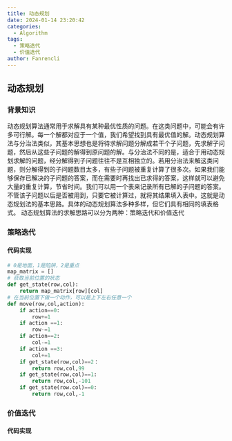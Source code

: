 ```yaml
---
title: 动态规划
date: 2024-01-14 23:20:42
categories:
  - Algorithm
tags:
  - 策略迭代
  - 价值迭代
author: Fanrencli
---
```

## 动态规划

### 背景知识
动态规划算法通常用于求解具有某种最优性质的问题。在这类问题中，可能会有许多可行解。每一个解都对应于一个值，我们希望找到具有最优值的解。动态规划算法与分治法类似，其基本思想也是将待求解问题分解成若干个子问题，先求解子问题，然后从这些子问题的解得到原问题的解。与分治法不同的是，适合于用动态规划求解的问题，经分解得到子问题往往不是互相独立的。若用分治法来解这类问题，则分解得到的子问题数目太多，有些子问题被重复计算了很多次。如果我们能够保存已解决的子问题的答案，而在需要时再找出已求得的答案，这样就可以避免大量的重复计算，节省时间。我们可以用一个表来记录所有已解的子问题的答案。不管该子问题以后是否被用到，只要它被计算过，就将其结果填入表中。这就是动态规划法的基本思路。具体的动态规划算法多种多样，但它们具有相同的填表格式。
动态规划算法的求解思路可以分为两种：策略迭代和价值迭代

### 策略迭代


#### 代码实现

```python
# 0是地面，1是陷阱，2是重点
map_matrix = []
# 获取当前位置的状态
def get_state(row,col):
    return map_matrix[row][col]
# 在当前位置下做一个动作，可以是上下左右任意一个
def move(row,col,action):
    if action==0:
        row+=1
    if action ==1:
        row-=1
    if action==2:
        col-=1
    if action ==3:
        col+=1
    if get_state(row,col)==2：
        return row,col,99
    if get_state(row,col)==1:
        return row,col,-101
    if get_state(row.col)==0:
        return row,col,-1
```

### 价值迭代

#### 代码实现
